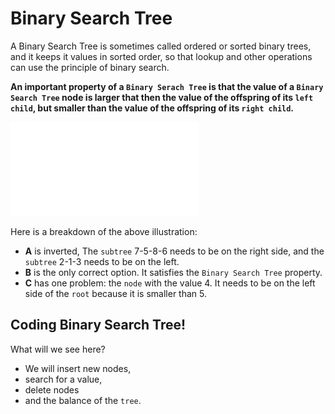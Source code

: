 # Binary Search Tree

A Binary Search Tree is sometimes called ordered or sorted binary trees, and it keeps it values in sorted order, so that lookup and other operations can use the principle of binary search.

**An important property of a `Binary Serach Tree` is that the value of a `Binary Search Tree` node is larger that then the value of the offspring  of its `left child`, but smaller than the value of the offspring of its `right child`.**

![image not found](BST.md)

Here is a breakdown of the above illustration:

- **A** is inverted, The `subtree` 7-5-8-6 needs to be on the right side, and the `subtree` 2-1-3 needs to be on the left.
- **B** is the only correct option. It satisfies the `Binary Search Tree` property.
- **C** has one problem: the `node` with the value 4. It needs to be on the left side of the `root` because it is smaller than 5.

## Coding Binary Search Tree!

What will we see here?

- We will insert new nodes,
- search for a value, 
- delete nodes
- and the balance of the `tree`.